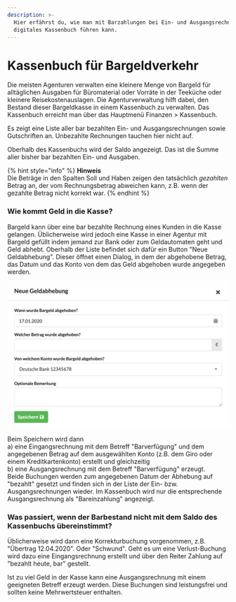 ```yaml
---
description: >-
  Hier erfährst du, wie man mit Barzahlungen bei Ein- und Ausgangsrechnungen ein
  digitales Kassenbuch führen kann.
---
```


# Kassenbuch für Bargeldverkehr

Die meisten Agenturen verwalten eine kleinere Menge von Bargeld für alltäglichen Ausgaben für Büromaterial oder Vorräte in der Teeküche oder kleinere Reisekostenauslagen. Die Agenturverwaltung hilft dabei, den Bestand dieser Bargeldkasse in einem Kassenbuch zu verwalten. Das Kassenbuch erreicht man über das Hauptmenü Finanzen &gt; Kassenbuch.

Es zeigt eine Liste aller bar bezahlten Ein- und Ausgangsrechnungen sowie Gutschriften an. Unbezahlte Rechnungen tauchen hier nicht auf.

Oberhalb des Kassenbuchs wird der Saldo angezeigt. Das ist die Summe aller bisher bar bezahlten Ein- und Ausgaben. 

{% hint style="info" %}
**Hinweis**  
Die Beträge in den Spalten Soll und Haben zeigen den tatsächlich _gezahlten_ Betrag an, der vom Rechnungsbetrag abweichen kann, z.B. wenn der gezahlte Betrag nicht korrekt war.
{% endhint %}

### Wie kommt Geld in die Kasse?

Bargeld kann über eine bar bezahlte Rechnung eines Kunden in die Kasse gelangen. Üblicherweise wird jedoch eine Kasse in einer Agentur mit Bargeld gefüllt indem jemand zur Bank oder zum Geldautomaten geht und Geld abhebt. Oberhalb der Liste befindet sich dafür ein Button "Neue Geldabhebung". Dieser öffnet einen Dialog, in dem der abgehobene Betrag, das Datum und das Konto von dem das Geld abgehoben wurde angegeben werden.

![](../.gitbook/assets/bildschirmfoto-2020-01-17-um-19.37.58.png)

Beim Speichern wird dann   
a\) eine Eingangsrechnung mit dem Betreff "Barverfügung" und dem angegebenen Betrag auf dem ausgewählten Konto \(z.B. dem Giro oder einem Kreditkartenkonto\) erstellt und gleichzeitig   
b\) eine Ausgangsrechnung mit dem Betreff "Barverfügung" erzeugt.   
Beide Buchungen werden zum angegebenen Datum der Abhebung auf "bezahlt" gesetzt und finden sich in der Liste der Ein- bzw. Ausgangsrechnungen wieder. Im Kassenbuch wird nur die entsprechende Ausgangsrechnung als "Bareinzahlung" angezeigt.

### Was passiert, wenn der Barbestand nicht mit dem Saldo des Kassenbuchs übereinstimmt?

Üblicherweise wird dann eine Korrekturbuchung vorgenommen, z.B. "Übertrag 12.04.2020". Oder "Schwund". Geht es um eine Verlust-Buchung wird dazu eine Eingangsrechnung erstellt und über den Reiter Zahlung auf "bezahlt heute, bar" gestellt.

Ist zu viel Geld in der Kasse kann eine Ausgangsrechnung mit einem geeigneten Betreff erzeugt werden. Diese Buchungen sind leistungsfrei und sollten keine Mehrwertsteuer enthalten.  


